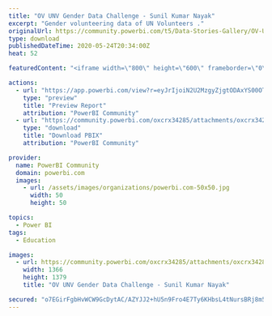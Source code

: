 ```yaml
---
title: "OV UNV Gender Data Challenge - Sunil Kumar Nayak"
excerpt: "Gender volunteering data of UN Volunteers ."
originalUrl: https://community.powerbi.com/t5/Data-Stories-Gallery/OV-UNV-Gender-Data-Challenge-Sunil-Kumar-Nayak/m-p/1116931
type: download
publishedDateTime: 2020-05-24T20:34:00Z
heat: 52

featuredContent: "<iframe width=\"800\" height=\"600\" frameborder=\"0\" src=\"https://app.powerbi.com/view?r=eyJrIjoiN2U2MzgyZjgtODAxYS00OTg5LWFjOWMtNzMwM2M1MzFkYTkxIiwidCI6ImUwMTE5OGU4LWExMzItNDc2OC04OWY4LTNjMGZkNDE2ZjBjNCJ9\"></iframe>"

actions:
  - url: "https://app.powerbi.com/view?r=eyJrIjoiN2U2MzgyZjgtODAxYS00OTg5LWFjOWMtNzMwM2M1MzFkYTkxIiwidCI6ImUwMTE5OGU4LWExMzItNDc2OC04OWY4LTNjMGZkNDE2ZjBjNCJ9"
    type: "preview"
    title: "Preview Report"
    attribution: "PowerBI Community"
  - url: "https://community.powerbi.com/oxcrx34285/attachments/oxcrx34285/DataStoriesGallery/3994/2/OV%20UNV%20Gender%20Data%20Challenge%20-%20Sunil%20Kumar%20Nayak.pbix"
    type: "download"
    title: "Download PBIX"
    attribution: "PowerBI Community"

provider:
  name: PowerBI Community
  domain: powerbi.com
  images:
    - url: /assets/images/organizations/powerbi.com-50x50.jpg
      width: 50
      height: 50

topics:
  - Power BI
tags:
  - Education

images:
  - url: https://community.powerbi.com/oxcrx34285/attachments/oxcrx34285/DataStoriesGallery/3994/1/DATA.png
    width: 1366
    height: 1379
    title: "OV UNV Gender Data Challenge - Sunil Kumar Nayak"

secured: "o7EGirFgbHvWCW9GcDytAC/AZYJJ2+hU5n9Fro4E7Ty6KHbsL4tNursBRj8m5LNYHhoRBWNowqoMvKAnpUq5YKQmIpMMqcGEWgeu9q/basUxRU5A4ufCw5fn7o6I+PS0pz8qAr6q9Q+pQOT6tp9u3qlWUeFzJ+7O6jb45zUvSscRfFWMifMJzRAxHxlQnyDAT8AhlNarz/FcYVuYUKu1egxwdd+dFK3iU8sJje+o4r9w+nh4G80iQFxEg9JAeEOi9qADlto4n0laVGZ+Zwyhcc9hn/hU9UriR+rxhIDLXmJbcnMv3GNiWloRpPajwoTpRBiwXWLrxhFJIFEEeMk4GMShAQ/5CC5R0uAYfy5N5mejXc/jwk2zjeVve5iZpC41CKY46FFrzjCF6OnXpQpmnw==;1gndyCqTJdwAqDf0IRZjcw=="
---
```



